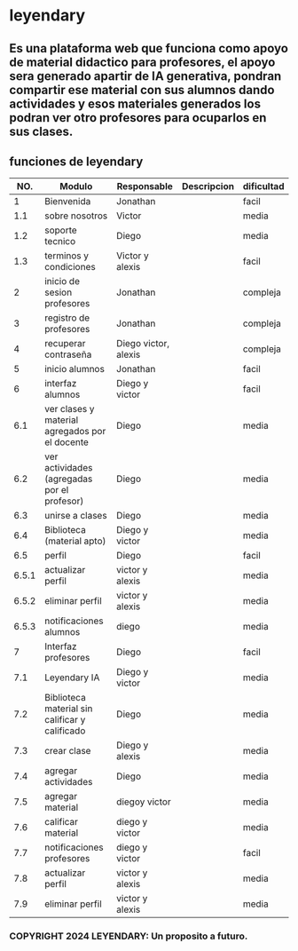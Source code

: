 # leyendary
## Es una plataforma web que funciona como apoyo de material didactico para profesores, el apoyo sera generado apartir de IA generativa, pondran compartir ese material con sus alumnos dando actividades y esos materiales generados los podran ver otro profesores para ocuparlos en sus clases.
## funciones de leyendary
|NO.|Modulo|Responsable|Descripcion|dificultad|
|---|------|-----------|-----------|----------|
|1  |Bienvenida|Jonathan||facil|
|1.1|sobre nosotros|Victor||media|
|1.2|soporte tecnico|Diego||media|
|1.3|terminos y condiciones|Victor y alexis||facil|
|2  |inicio de sesion profesores|Jonathan||compleja|
|3  |registro de profesores|Jonathan||compleja|
|4  |recuperar contraseña|Diego victor, alexis||compleja|
|5  |inicio alumnos|Jonathan||facil|
|6  |interfaz alumnos|Diego y victor||facil|
|6.1|ver clases y material agregados por el docente|Diego||media|
|6.2|ver actividades (agregadas por el profesor)|Diego||media|
|6.3|unirse a clases|Diego||media|
|6.4|Biblioteca (material apto)|Diego y victor||media|
|6.5|perfil|Diego||facil|
|6.5.1|actualizar perfil|victor y alexis||media|
|6.5.2|eliminar perfil|victor y alexis||media|
|6.5.3|notificaciones alumnos|diego||media|
|7|Interfaz profesores|Diego||facil|
|7.1|Leyendary IA|Diego y victor||media|
|7.2|Biblioteca material sin calificar y calificado|Diego||media|
|7.3|crear clase|Diego y alexis||media|
|7.4|agregar actividades|Diego||media|
|7.5|agregar material|diegoy victor||media|
|7.6|calificar material|diego y victor||media|
|7.7|notificaciones profesores|diego y victor||facil|
|7.8|actualizar perfil|victor y alexis||media|
|7.9|eliminar perfil|victor y alexis||media|
### COPYRIGHT 2024 LEYENDARY: Un proposito a futuro.
